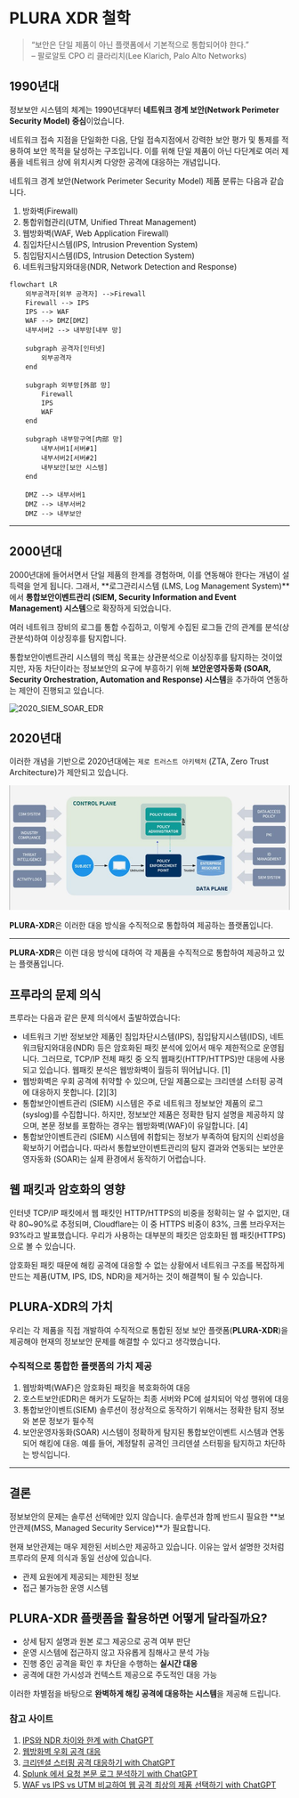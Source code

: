 # PLURA XDR 철학

> “보안은 단일 제품이 아닌 플랫폼에서 기본적으로 통합되어야 한다.” </br>
> – 팔로알토 CPO 리 클라리치(Lee Klarich, Palo Alto Networks)

## 1990년대

정보보안 시스템의 체계는 1990년대부터 **네트워크 경계 보안(Network Perimeter Security Model) 중심**이었습니다.

네트워크 접속 지점을 단일화한 다음, 단일 접속지점에서 강력한 보안 평가 및 통제를 적용하여 보안 목적을 달성하는 구조입니다. 이를 위해 단일 제품이 아닌 다단계로 여러 제품을 네트워크 상에 위치시켜 다양한 공격에 대응하는 개념입니다.

네트워크 경계 보안(Network Perimeter Security Model) 제품 분류는 다음과 같습니다.

1. 방화벽(Firewall)
2. 통합위협관리(UTM, Unified Threat Management)
3. 웹방화벽(WAF, Web Application Firewall)
4. 침입차단시스템(IPS, Intrusion Prevention System)
5. 침입탐지시스템(IDS, Intrusion Detection System)
6. 네트워크탐지와대응(NDR, Network Detection and Response)

```mermaid
flowchart LR
    외부공격자[외부 공격자] -->Firewall
    Firewall --> IPS
    IPS --> WAF
    WAF --> DMZ[DMZ]
    내부서버2 --> 내부망[내부 망]
    
    subgraph 공격자[인터넷]
        외부공격자
    end
    
    subgraph 외부망[外部 망]
        Firewall
        IPS
        WAF
    end
    
    subgraph 내부망구역[内部 망]
        내부서버1[서버#1]
        내부서버2[서버#2]
        내부보안[보안 시스템]
    end
    
    DMZ --> 내부서버1
    DMZ --> 내부서버2
    DMZ --> 내부보안
```

---

## 2000년대

2000년대에 들어서면서 단일 제품의 한계를 경험하며, 이를 연동해야 한다는 개념이 설득력을 얻게 됩니다. 그래서, **로그관리시스템 (LMS, Log Management System)**에서 **통합보안이벤트관리 (SIEM, Security Information and Event Management) 시스템**으로 확장하게 되었습니다.

여러 네트워크 장비의 로그를 통합 수집하고, 이렇게 수집된 로그들 간의 관계를 분석(상관분석)하여 이상징후를 탐지합니다.

통합보안이벤트관리 시스템의 핵심 목표는 상관분석으로 이상징후를 탐지하는 것이었지만, 자동 차단이라는 정보보안의 요구에 부흥하기 위해 **보안운영자동화 (SOAR, Security Orchestration, Automation and Response) 시스템**을 추가하여 연동하는 제안이 진행되고 있습니다.

![2020_SIEM_SOAR_EDR](http://blog.plura.io/wp-content/uploads/2023/05/2020_SIEM_SOAR_EDR.png)

## 2020년대

이러한 개념을 기반으로 2020년대에는 `제로 트러스트 아키텍처` (ZTA, Zero Trust Architecture)가 제안되고 있습니다. 

![Zero Trust Architecture](https://github.com/qubitsec/plura/blob/main/philosophy/img/zta_architecture.jpg)

**PLURA-XDR**은 이러한 대응 방식을 수직적으로 통합하여 제공하는 플랫폼입니다.

---

**PLURA-XDR**은 이런 대응 방식에 대하여 각 제품을 수직적으로 통합하여 제공하고 있는 플랫폼입니다.

## 프루라의 문제 의식

프루라는 다음과 같은 문제 의식에서 출발하였습니다:

- 네트워크 기반 정보보안 제품인 침입차단시스템(IPS), 침입탐지시스템(IDS), 네트워크탐지와대응(NDR) 등은 암호화된 패킷 분석에 있어서 매우 제한적으로 운영됩니다. 그러므로, TCP/IP 전체 패킷 중 오직 웹패킷(HTTP/HTTPS)만 대응에 사용되고 있습니다. 웹패킷 분석은 웹방화벽이 월등히 뛰어납니다. [1]
- 웹방화벽은 우회 공격에 취약할 수 있으며, 단일 제품으로는 크리덴셜 스터핑 공격에 대응하지 못합니다. [2][3]
- 통합보안이벤트관리 (SIEM) 시스템은 주로 네트워크 정보보안 제품의 로그(syslog)를 수집합니다. 하지만, 정보보안 제품은 정확한 탐지 설명을 제공하지 않으며, 본문 정보를 포함하는 경우는 웹방화벽(WAF)이 유일합니다. [4]
- 통합보안이벤트관리 (SIEM) 시스템에 취합되는 정보가 부족하여 탐지의 신뢰성을 확보하기 어렵습니다. 따라서 통합보안이벤트관리의 탐지 결과와 연동되는 보안운영자동화 (SOAR)는 실제 환경에서 동작하기 어렵습니다.

## 웹 패킷과 암호화의 영향

인터넷 TCP/IP 패킷에서 웹 패킷인 HTTP/HTTPS의 비중을 정확히는 알 수 없지만, 대략 80~90%로 추정되며, Cloudflare는 이 중 HTTPS 비중이 83%, 크롬 브라우저는 93%라고 발표했습니다. 우리가 사용하는 대부분의 패킷은 암호화된 웹 패킷(HTTPS)으로 볼 수 있습니다.

암호화된 패킷 때문에 해킹 공격에 대응할 수 없는 상황에서 네트워크 구조를 복잡하게 만드는 제품(UTM, IPS, IDS, NDR)을 제거하는 것이 해결책이 될 수 있습니다.

## PLURA-XDR의 가치

우리는 각 제품을 직접 개발하여 수직적으로 통합된 정보 보안 플랫폼(**PLURA-XDR**)을 제공해야 현재의 정보보안 문제를 해결할 수 있다고 생각했습니다.

### 수직적으로 통합한 플랫폼의 가치 제공

1. 웹방화벽(WAF)은 암호화된 패킷을 복호화하여 대응
2. 호스트보안(EDR)은 해커가 도달하는 최종 서버와 PC에 설치되어 악성 행위에 대응
3. 통합보안이벤트(SIEM) 솔루션이 정상적으로 동작하기 위해서는 정확한 탐지 정보와 본문 정보가 필수적
4. 보안운영자동화(SOAR) 시스템이 정확하게 탐지된 통합보안이벤트 시스템과 연동되어 해킹에 대응. 예를 들어, 계정탈취 공격인 크리덴셜 스터핑을 탐지하고 차단하는 방식입니다.

---

## 결론
정보보안의 문제는 솔루션 선택에만 있지 않습니다. 솔루션과 함께 반드시 필요한 **보안관제(MSS, Managed Security Service)**가 필요합니다.

현재 보안관제는 매우 제한된 서비스만 제공하고 있습니다. 이유는 앞서 설명한 것처럼 프루라의 문제 의식과 동일 선상에 있습니다.

- 관제 요원에게 제공되는 제한된 정보
- 접근 불가능한 운영 시스템

## PLURA-XDR 플랫폼을 활용하면 어떻게 달라질까요?

- 상세 탐지 설명과 원본 로그 제공으로 공격 여부 판단
- 운영 시스템에 접근하지 않고 자유롭게 침해사고 분석 가능
- 진행 중인 공격을 확인 후 차단을 수행하는 **실시간 대응**
- 공격에 대한 가시성과 컨텍스트 제공으로 주도적인 대응 가능

이러한 차별점을 바탕으로 **완벽하게 해킹 공격에 대응하는 시스템**을 제공해 드립니다.

### 참고 사이트
1. [IPS와 NDR 차이와 한계 with ChatGPT](http://blog.plura.io/?p=18953)
2. [웹방화벽 우회 공격 대응](http://blog.plura.io/?p=19174)
3. [크리덴셜 스터핑 공격 대응하기 with ChatGPT](http://blog.plura.io/?p=18955)
4. [Splunk 에서 요청 본문 로그 분석하기 with ChatGPT](http://blog.plura.io/?p=18910)
5. [WAF vs IPS vs UTM 비교하여 웹 공격 최상의 제품 선택하기 with ChatGPT](http://blog.plura.io/?p=19190)
